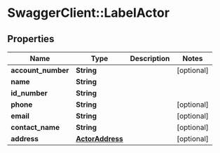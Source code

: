 # SwaggerClient::LabelActor

## Properties
Name | Type | Description | Notes
------------ | ------------- | ------------- | -------------
**account_number** | **String** |  | [optional] 
**name** | **String** |  | 
**id_number** | **String** |  | 
**phone** | **String** |  | [optional] 
**email** | **String** |  | [optional] 
**contact_name** | **String** |  | [optional] 
**address** | [**ActorAddress**](ActorAddress.md) |  | [optional] 


